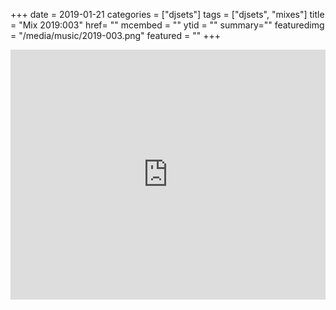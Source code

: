 +++
date = 2019-01-21
categories = ["djsets"]
tags = ["djsets", "mixes"]
title = "Mix 2019:003"
href= ""
mcembed = ""
ytid = ""
summary=""
featuredimg = "/media/music/2019-003.png"
featured = ""
+++

<div class="mix"><div class="embed" >
  <iframe width="100%" height="400" src="https://www.mixcloud.com/widget/iframe/?dark=1&feed=%2Fdjkonigi%2F2019003-deep-tech-under-the-blood-wolf-moon%2F" frameborder="0" ></iframe>
</div></div>
